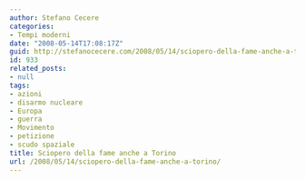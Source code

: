 ```yaml
---
author: Stefano Cecere
categories:
- Tempi moderni
date: "2008-05-14T17:08:17Z"
guid: http://stefanocecere.com/2008/05/14/sciopero-della-fame-anche-a-torino/
id: 933
related_posts:
- null
tags:
- azioni
- disarmo nucleare
- Europa
- guerra
- Movimento
- petizione
- scudo spaziale
title: Sciopero della fame anche a Torino
url: /2008/05/14/sciopero-della-fame-anche-a-torino/
---
```


